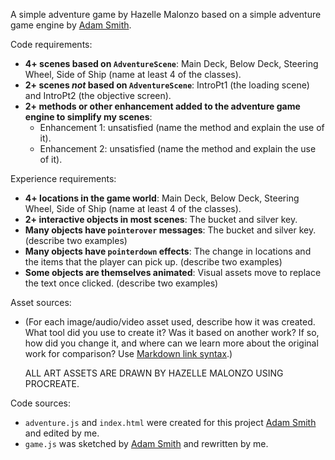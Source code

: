 A simple adventure game by Hazelle Malonzo based on a simple adventure game engine by [Adam Smith](https://github.com/rndmcnlly).

Code requirements:
- **4+ scenes based on `AdventureScene`**: Main Deck, Below Deck, Steering Wheel, Side of Ship (name at least 4 of the classes).
- **2+ scenes *not* based on `AdventureScene`**: IntroPt1 (the loading scene) and IntroPt2 (the objective screen).
- **2+ methods or other enhancement added to the adventure game engine to simplify my scenes**:
    - Enhancement 1: unsatisfied (name the method and explain the use of it).
    - Enhancement 2: unsatisfied (name the method and explain the use of it).

Experience requirements:
- **4+ locations in the game world**: Main Deck, Below Deck, Steering Wheel, Side of Ship (name at least 4 of the classes).
- **2+ interactive objects in most scenes**: The bucket and silver key.  
- **Many objects have `pointerover` messages**: The bucket and silver key. (describe two examples)
- **Many objects have `pointerdown` effects**: The change in locations and the items that the player can pick up. (describe two examples)
- **Some objects are themselves animated**: Visual assets move to replace the text once clicked. (describe two examples)

Asset sources:
- (For each image/audio/video asset used, describe how it was created. What tool did you use to create it? Was it based on another work? If so, how did you change it, and where can we learn more about the original work for comparison? Use [Markdown link syntax](https://docs.github.com/en/get-started/writing-on-github/getting-started-with-writing-and-formatting-on-github/basic-writing-and-formatting-syntax#links).)

    ALL ART ASSETS ARE DRAWN BY HAZELLE MALONZO USING PROCREATE.


Code sources:
- `adventure.js` and `index.html` were created for this project [Adam Smith](https://github.com/rndmcnlly) and edited by me.
- `game.js` was sketched by [Adam Smith](https://github.com/rndmcnlly) and rewritten by me.